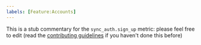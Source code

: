```yaml
---
labels: [Feature:Accounts]
---
```


This is a stub commentary for the `sync_auth.sign_up` metric: please feel free to edit (read the
[contributing guidelines](https://github.com/mozilla/glean-annotations/blob/main/CONTRIBUTING.md)
if you haven't done this before)

